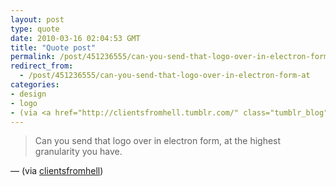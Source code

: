 ```yaml
---
layout: post
type: quote
date: 2010-03-16 02:04:53 GMT
title: "Quote post"
permalink: /post/451236555/can-you-send-that-logo-over-in-electron-form-at
redirect_from: 
  - /post/451236555/can-you-send-that-logo-over-in-electron-form-at
categories:
- design
- logo
- (via <a href="http://clientsfromhell.tumblr.com/" class="tumblr_blog">clientsfromhell</a>)
---
```

<blockquote>Can you send that logo over in electron form, at the highest granularity you have.</blockquote>

 — (via <a href="http://clientsfromhell.tumblr.com/" class="tumblr_blog">clientsfromhell</a>)